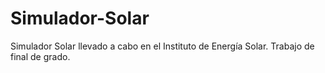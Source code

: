 # Simulador-Solar
Simulador Solar llevado a cabo en el Instituto de Energía Solar. Trabajo de final de grado. 
